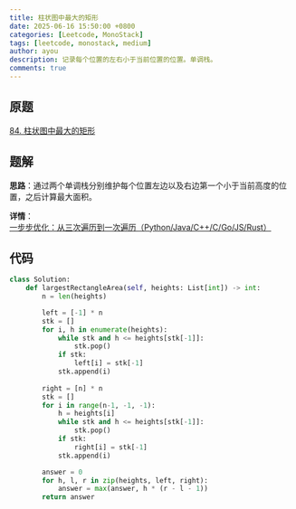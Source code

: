 ```yaml
---
title: 柱状图中最大的矩形
date: 2025-06-16 15:50:00 +0800
categories: [Leetcode, MonoStack]
tags: [leetcode, monostack, medium]
author: ayou
description: 记录每个位置的左右小于当前位置的位置。单调栈。
comments: true
---
```


## 原题
[84. 柱状图中最大的矩形](https://leetcode.cn/problems/largest-rectangle-in-histogram/description/)

## 题解
**思路**：通过两个单调栈分别维护每个位置左边以及右边第一个小于当前高度的位置，之后计算最大面积。

**详情**：[一步步优化：从三次遍历到一次遍历（Python/Java/C++/C/Go/JS/Rust）](https://leetcode.cn/problems/largest-rectangle-in-histogram/solutions/2695467/dan-diao-zhan-fu-ti-dan-pythonjavacgojsr-89s7)

## 代码
```python
class Solution:
    def largestRectangleArea(self, heights: List[int]) -> int:
        n = len(heights)

        left = [-1] * n
        stk = []
        for i, h in enumerate(heights):
            while stk and h <= heights[stk[-1]]:
                stk.pop()
            if stk:
                left[i] = stk[-1]
            stk.append(i)
        
        right = [n] * n
        stk = []
        for i in range(n-1, -1, -1):
            h = heights[i]
            while stk and h <= heights[stk[-1]]:
                stk.pop()
            if stk:
                right[i] = stk[-1]
            stk.append(i)

        answer = 0
        for h, l, r in zip(heights, left, right):
            answer = max(answer, h * (r - l - 1))
        return answer
```
